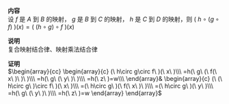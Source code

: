 **内容**  
设 $f$ 是 $A$ 到 $B$ 的映射， $g$ 是 $B$ 到 $C$ 的映射， $h$ 是 $C$ 到 $D$ 的映射，则 $(\ h\circ(g\circ f)\ )(x)  
=(\ (h\circ g)\circ f\ )(x)$   
  
**说明**  
复合映射结合律、映射乘法结合律  
  
**证明**  
 $\begin{array}{cc}  
\begin{array}{c}  
(\ h\circ g\circ f\ )(\ x\ )\\\   
=h(\ g\ (\ f(\ x\ )\ )\ )\\\   
=h(\ g\ (\ y\ )\ )\\\   
=h(\ z\ )=w\\\   
\end{array}&  
\begin{array}{c}  
(\ (\ h\circ g\ )\circ f\ )(\ x\ )\\\   
=(\ h\circ g\ )(\ f(\ x\ )\ )\\\   
=(\ h\circ g\ )(\ y\ )\\\   
=h(\ g\ (\ y\ )\ )\\\   
=h(\ z\ )=w  
\end{array}  
\end{array}$   
